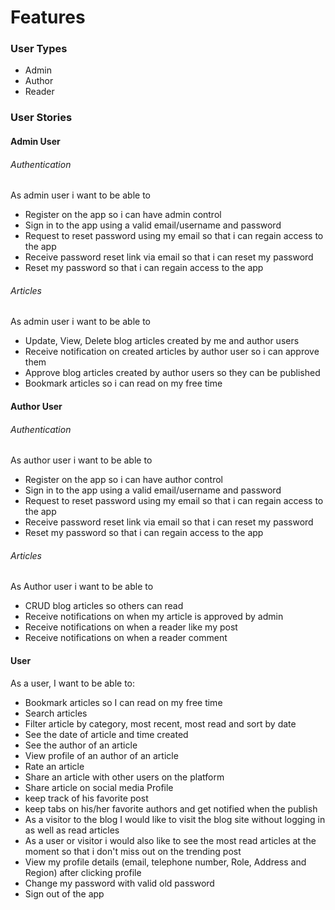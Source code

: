# Features 

### User Types

* Admin
* Author
* Reader

### User Stories

#### Admin User

###### Authentication

As admin user i want to be able to
* Register on the app so i can have admin control
* Sign in to the app using a valid email/username and password
* Request to reset password using my email so that i can regain access to the app
* Receive password reset link via email so that i can reset my password
* Reset my password so that i can regain access to the app

###### Articles

As admin user i want to be able to
* Update, View, Delete blog articles created by me and author users
* Receive notification on created articles by author user so i can approve them
* Approve blog articles created by author users so they can be published
* Bookmark articles so i can read on my free time

#### Author User

###### Authentication

As author user i want to be able to
* Register on the app so i can have author control
* Sign in to the app using a valid email/username and password
* Request to reset password using my email so that i can regain access to the app
* Receive password reset link via email so that i can reset my password
* Reset my password so that i can regain access to the app
  
###### Articles

As Author user i want to be able to
* CRUD blog articles so others can read
* Receive notifications on when my article is approved by admin
* Receive notifications on when a reader like my post
* Receive notifications on when a reader comment

#### User

As a user, I want to be able to:
* Bookmark articles so I can read on my free time
* Search articles
* Filter article by category, most recent, most read and sort by date
* See the date of article and time created
* See the author of an article
* View profile of an author of an article
* Rate an article
* Share an article with other users on the platform
* Share article on social media
Profile
* keep track of his favorite post
* keep tabs on his/her favorite authors and get notified when the publish
* As a visitor to the blog I would like to visit the blog site without logging in as well as read articles
* As a user or visitor i would also like to see the most read articles at the moment so that i don't miss out on the trending post
* View my profile details (email, telephone number, Role, Address and Region) after clicking profile
* Change my password with valid old password
* Sign out of the app
